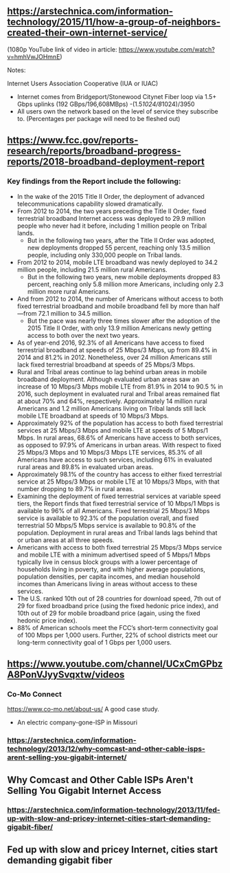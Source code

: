 ## https://arstechnica.com/information-technology/2015/11/how-a-group-of-neighbors-created-their-own-internet-service/
(1080p YouTube link of video in article: https://www.youtube.com/watch?v=hmhVwJOHmnE)

Notes:

Internet Users Association Cooperative (IUA or IUAC)
  - Internet comes from Bridgeport/Stonewood Citynet Fiber loop via 1.5+ Gbps uplinks (192 GBps/196,608MBps) 
      -(1.5*1024/8*1024)/3950
  - All users own the network based on the level of service they subscribe to. (Percentages per package will need to be fleshed out)
  
  
## https://www.fcc.gov/reports-research/reports/broadband-progress-reports/2018-broadband-deployment-report

### Key findings from the Report include the following:

- In the wake of the 2015 Title II Order, the deployment of advanced telecommunications capability slowed dramatically.
- From 2012 to 2014, the two years preceding the Title II Order, fixed terrestrial broadband Internet access was deployed to 29.9 million people who never had it before, including 1 million people on Tribal lands.
  - But in the following two years, after the Title II Order was adopted, new deployments dropped 55 percent, reaching only 13.5 million people, including only 330,000 people on Tribal lands.
- From 2012 to 2014, mobile LTE broadband was newly deployed to 34.2 million people, including 21.5 million rural Americans.
  - But in the following two years, new mobile deployments dropped 83 percent, reaching only 5.8 million more Americans, including only 2.3 million more rural Americans.
- And from 2012 to 2014, the number of Americans without access to both fixed terrestrial broadband and mobile broadband fell by more than half—from 72.1 million to 34.5 million.
  - But the pace was nearly three times slower after the adoption of the 2015 Title II Order, with only 13.9 million Americans newly getting access to both over the next two years.
- As of year-end 2016, 92.3% of all Americans have access to fixed terrestrial broadband at speeds of 25 Mbps/3 Mbps, up from 89.4% in 2014 and 81.2% in 2012. Nonetheless, over 24 million Americans still lack fixed terrestrial broadband at speeds of 25 Mbps/3 Mbps.
- Rural and Tribal areas continue to lag behind urban areas in mobile broadband deployment. Although evaluated urban areas saw an increase of 10 Mbps/3 Mbps mobile LTE from 81.9% in 2014 to 90.5 % in 2016, such deployment in evaluated rural and Tribal areas remained flat at about 70% and 64%, respectively. Approximately 14 million rural Americans and 1.2 million Americans living on Tribal lands still lack mobile LTE broadband at speeds of 10 Mbps/3 Mbps.
- Approximately 92% of the population has access to both fixed terrestrial services at 25 Mbps/3 Mbps and mobile LTE at speeds of 5 Mbps/1 Mbps. In rural areas, 68.6% of Americans have access to both services, as opposed to 97.9% of Americans in urban areas. With respect to fixed 25 Mbps/3 Mbps and 10 Mbps/3 Mbps LTE services, 85.3% of all Americans have access to such services, including 61% in evaluated rural areas and 89.8% in evaluated urban areas.
- Approximately 98.1% of the country has access to either fixed terrestrial service at 25 Mbps/3 Mbps or mobile LTE at 10 Mbps/3 Mbps, with that number dropping to 89.7% in rural areas.
- Examining the deployment of fixed terrestrial services at variable speed tiers, the Report finds that fixed terrestrial service of 10 Mbps/1 Mbps is available to 96% of all Americans. Fixed terrestrial 25 Mbps/3 Mbps service is available to 92.3% of the population overall, and fixed terrestrial 50 Mbps/5 Mbps service is available to 90.8% of the population. Deployment in rural areas and Tribal lands lags behind that or urban areas at all three speeds.
- Americans with access to both fixed terrestrial 25 Mbps/3 Mbps service and mobile LTE with a minimum advertised speed of 5 Mbps/1 Mbps typically live in census block groups with a lower percentage of households living in poverty, and with higher average populations, population densities, per capita incomes, and median household incomes than Americans living in areas without access to these services.
- The U.S. ranked 10th out of 28 countries for download speed, 7th out of 29 for fixed broadband price (using the fixed hedonic price index), and 10th out of 29 for mobile broadband price (again, using the fixed hedonic price index).
- 88% of American schools meet the FCC’s short-term connectivity goal of 100 Mbps per 1,000 users. Further, 22% of school districts meet our long-term connectivity goal of 1 Gbps per 1,000 users.

## https://www.youtube.com/channel/UCxCmGPbzA8PonVJyySvqxtw/videos

### Co-Mo Connect
https://www.co-mo.net/about-us/
A good case study.

- An electric company-gone-ISP in Missouri
### https://arstechnica.com/information-technology/2013/12/why-comcast-and-other-cable-isps-arent-selling-you-gigabit-internet/
## Why Comcast and Other Cable ISPs Aren't Selling You Gigabit Internet Access

### https://arstechnica.com/information-technology/2013/11/fed-up-with-slow-and-pricey-internet-cities-start-demanding-gigabit-fiber/
## Fed up with slow and pricey Internet, cities start demanding gigabit fiber
